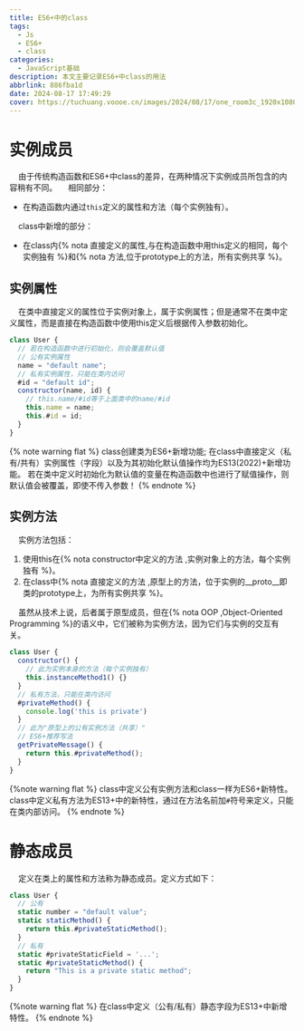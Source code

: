 ```yaml
---
title: ES6+中的class
tags:
  - Js
  - ES6+
  - class
categories:
  - JavaScript基础
description: 本文主要记录ES6+中class的用法
abbrlink: 886fba1d
date: 2024-08-17 17:49:29
cover: https://tuchuang.voooe.cn/images/2024/08/17/one_room3c_1920x1080.webp
---
```


# 实例成员

&nbsp;&nbsp;&nbsp;&nbsp;由于传统构造函数和ES6+中class的差异，在两种情况下实例成员所包含的内容稍有不同。
&nbsp;&nbsp;&nbsp;&nbsp;相同部分：

- 在构造函数内通过`this`定义的属性和方法（每个实例独有）。

&nbsp;&nbsp;&nbsp;&nbsp;class中新增的部分：

- 在class内{% nota 直接定义的属性,与在构造函数中用this定义的相同，每个实例独有 %}和{% nota 方法,位于prototype上的方法，所有实例共享 %}。

## 实例属性

&nbsp;&nbsp;&nbsp;&nbsp;在类中直接定义的属性位于实例对象上，属于实例属性；但是通常不在类中定义属性，而是直接在构造函数中使用this定义后根据传入参数初始化。

```JavaScript
class User {
  // 若在构造函数中进行初始化，则会覆盖默认值
  // 公有实例属性
  name = "default name";
  // 私有实例属性，只能在类内访问
  #id = "default id";
  constructor(name, id) {
    // this.name/#id等于上面类中的name/#id
    this.name = name;
    this.#id = id;
  }
}
```

{% note warning flat %}
class创建类为ES6+新增功能;
在class中直接定义（私有/共有）实例属性（字段）以及为其初始化默认值操作均为ES13(2022)+新增功能。
若在类中定义时初始化为默认值的变量在构造函数中也进行了赋值操作，则默认值会被覆盖，即使不传入参数！
{% endnote %}

## 实例方法

&nbsp;&nbsp;&nbsp;&nbsp;实例方法包括：

1. 使用this在{% nota constructor中定义的方法 ,实例对象上的方法，每个实例独有 %}。
2. 在class中{% nota 直接定义的方法 ,原型上的方法，位于实例的__proto__即类的prototype上，为所有实例共享 %}。

&nbsp;&nbsp;&nbsp;&nbsp;虽然从技术上说，后者属于原型成员，但在{% nota OOP ,Object-Oriented Programming %}的语义中，它们被称为实例方法，因为它们与实例的交互有关。

```JavaScript
class User {
  constructor() {
    // 此为实例本身的方法（每个实例独有）
    this.instanceMethod1() {}
  }
  // 私有方法，只能在类内访问
  #privateMethod() {
    console.log('this is private')
  }
  // 此为"原型上的公有实例方法（共享）"
  // ES6+推荐写法
  getPrivateMessage() {
    return this.#privateMethod();
  }
}
```

{%note warning flat %}
class中定义公有实例方法和class一样为ES6+新特性。
class中定义私有方法为ES13+中的新特性，通过在方法名前加`#`符号来定义，只能在类内部访问。
{% endnote %}

# 静态成员

&nbsp;&nbsp;&nbsp;&nbsp;定义在类上的属性和方法称为静态成员。定义方式如下：

```JavaScript
class User {
  // 公有
  static number = "default value";
  static staticMethod() {
    return this.#privateStaticMethod();
  }
  // 私有
  static #privateStaticField = '...';
  static #privateStaticMethod() {
    return "This is a private static method";
  }
}
```

{%note warning flat %}
在class中定义（公有/私有）静态字段为ES13+中新增特性。
{% endnote %}
